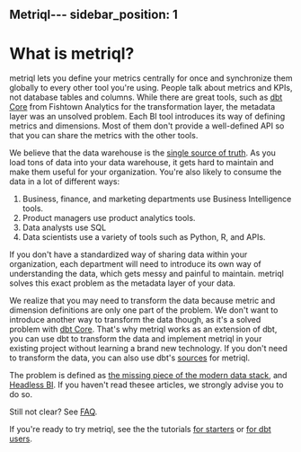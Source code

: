 Metriql---
sidebar_position: 1
---

# What is metriql?

metriql lets you define your metrics centrally for once and synchronize them globally to every other tool you're using. People talk about metrics and KPIs, not database tables and columns. While there are great tools, such as [dbt Core](https://getdbt.com) from Fishtown Analytics for the transformation layer, the metadata layer was an unsolved problem. Each BI tool introduces its way of defining metrics and dimensions. Most of them don't provide a well-defined API so that you can share the metrics with the other tools.

We believe that the data warehouse is the [single source of truth](https://en.wikipedia.org/wiki/Single_source_of_truth). As you load tons of data into your data warehouse, it gets hard to maintain and make them useful for your organization. You're also likely to consume the data in a lot of different ways: 

1. Business, finance,  and marketing departments use Business Intelligence tools.
2. Product managers use product analytics tools.
3. Data analysts use SQL 
4. Data scientists use a variety of tools such as Python, R, and APIs.

If you don't have a standardized way of sharing data within your organization, each department will need to introduce its own way of understanding the data, which gets messy and painful to maintain. metriql solves this exact problem as the metadata layer of your data.

We realize that you may need to transform the data because metric and dimension definitions are only one part of the problem. We don't want to introduce another way to transform the data though, as it's a solved problem with [dbt Core](https://getdbt.com). That's why metriql works as an extension of dbt, you can use dbt to transform the data and implement metriql in your existing project without learning a brand new technology. If you don't need to transform the data, you can also use dbt's [sources](https://docs.getdbt.com/docs/building-a-dbt-project/using-sources) for metriql.

The problem is defined as [the missing piece of the modern data stack](https://benn.substack.com/p/metrics-layer), and [Headless BI](https://basecase.vc/blog/headless-bi). If you haven't read thesee articles, we strongly advise you to do so. 


Still not clear? See [FAQ](/faq).

If you're ready to try metriql, see the the tutorials [for starters](/tutorial/for-starters) or [for dbt users](/tutorial/for-dbt-users).
